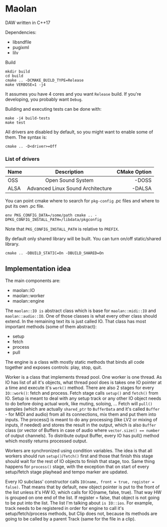 # Maolan
DAW written in C++17

Dependencies:
* libsndfile
* pugixml
* lilv

Build
```
mkdir build
cd build
cmake .. -DCMAKE_BUILD_TYPE=Release
make VERBOSE=1 -j4
```

It assumes you have 4 cores and you want `Release` build. If you're developing, you probably want `Debug`.

Building and executing tests can be done with:
```
make -j4 build-tests
make test
```

All drivers are disabled by default, so you might want to enable some of them. The syntax is:
```
cmake .. -D<driver>=Off
```

### List of drivers
| Name |      Description                  |  CMake Option |
|------|:---------------------------------:|--------------:|
| OSS  | Open Sound System                 | -DOSS         |
| ALSA | Advanced Linux Sound Architecture | -DALSA        |


You can point cmake where to search for `pkg-config` .pc files and where to
put its own .pc file.
```
env PKG_CONFIG_DATA=/some/path cmake .. -DPKG_CONFIG_INSTALL_PATH=/libdata/pkgconfig
```
Note that `PKG_CONFIG_INSTALL_PATH` is relative to `PREFIX`.

By default only shared library will be built. You can turn on/off static/shared library.
```
cmake .. -DBUILD_STATIC=On -DBUILD_SHARED=On
```

## Implementation idea
The main components are:
  - maolan::IO
  - maolan::worker
  - maolan::engine

The `maolan::IO is` abstract class which is base for `maolan::midi::IO` and 
`maolan::audio::IO`. One of those classes is what every other class should extend. In 
the remaining text its is just called IO. That class has most important methods 
(some of them abstract):
  - setup
  - fetch
  - process
  - pull

The engine is a class with mostly static methods that binds all code together
and exposes controls: play, stop, quit.

Worker is a class that implements thread pool. One worker is one thread. As IO
has list of all it's objects, what thread pool does is takes one IO pointer at
a time and execute it's `work()` method. There are also 2 stages for every
`IO::work()`: fetch and process. Fetch stage calls `setup()` and `fetch()` from IO.
Setup is meant to deal with any setup track or any other IO object needs to do
before doing actual work, like muting, soloing, ... Fetch will `pull()` samples
(which are actually `shared_ptr` to `BufferData` and it's called `Buffer` - for MIDI
and audio) from all its connections, mix them and put them into inputs. The
process() is meant to do any processing (like LV2 or mixing of inputs, if needed)
and stores the result in the output, which is also `Buffer` class (or vector of
Buffers in case of audio where `vector.size() == number` of output channels). To
distribute output Buffer, every IO has pull() method which mostly returns
processed output.

Workers are synchronized using condition variables. The idea is that all workers
should run `setup()`/`fetch()` first and those that finish this stage should wait
for the rest of IO objects to finish that stage, too. Same thing happens for
`process()` stage, with the exception that on start of every setup/fetch stage
playhead and tempo marker are updated.

Every IO subclass' constructor calls `IO(name, front = true, register = false)`.
That means that by default, new object pointer is put to the front of the list
unless it's HW IO, which calls for IO(name, false, true). That way HW is
grouped on one end of the list. If register = false, that object is not going
to be put into the list. The list I'm talking about `is IO::ios`. For example,
track needs to be registered in order for engine to call it's setup/fetch/process
methods, but Clip does not, because its methods are going to be called by a
parent Track (same for the file in a clip).
